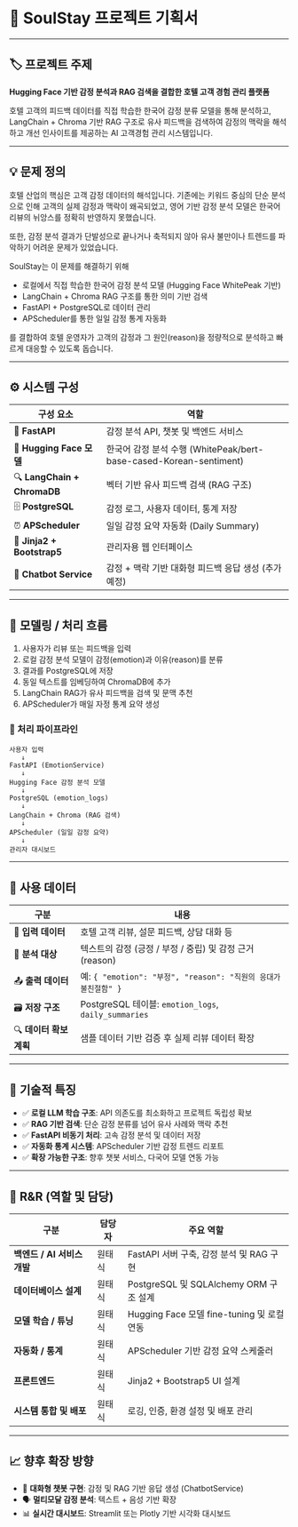 # 📘 SoulStay 프로젝트 기획서

---

## 🏷️ 프로젝트 주제  

**Hugging Face 기반 감정 분석과 RAG 검색을 결합한 호텔 고객 경험 관리 플랫폼**

호텔 고객의 피드백 데이터를 직접 학습한 한국어 감정 분류 모델을 통해 분석하고,
LangChain + Chroma 기반 RAG 구조로 유사 피드백을 검색하여
감정의 맥락을 해석하고 개선 인사이트를 제공하는 AI 고객경험 관리 시스템입니다.

---

## 💡 문제 정의

호텔 산업의 핵심은 고객 감정 데이터의 해석입니다.
기존에는 키워드 중심의 단순 분석으로 인해 고객의 실제 감정과 맥락이 왜곡되었고,
영어 기반 감정 분석 모델은 한국어 리뷰의 뉘앙스를 정확히 반영하지 못했습니다.

또한, 감정 분석 결과가 단발성으로 끝나거나 축적되지 않아
유사 불만이나 트렌드를 파악하기 어려운 문제가 있었습니다.

SoulStay는 이 문제를 해결하기 위해

- 로컬에서 직접 학습한 한국어 감정 분석 모델 (Hugging Face WhitePeak 기반)
- LangChain + Chroma RAG 구조를 통한 의미 기반 검색
- FastAPI + PostgreSQL로 데이터 관리
- APScheduler를 통한 일일 감정 통계 자동화

를 결합하여 호텔 운영자가 고객의 감정과 그 원인(reason)을 정량적으로 분석하고
빠르게 대응할 수 있도록 돕습니다.

---

## ⚙️ 시스템 구성

| 구성 요소 | 역할 |
|-----------|------|
| 🧱 **FastAPI** | 감정 분석 API, 챗봇 및 백엔드 서비스 |
| 🧠 **Hugging Face 모델** | 한국어 감정 분석 수행 (WhitePeak/bert-base-cased-Korean-sentiment) |
| 🔍 **LangChain + ChromaDB** | 벡터 기반 유사 피드백 검색 (RAG 구조) |
| 🗄️ **PostgreSQL** | 감정 로그, 사용자 데이터, 통계 저장 |
| ⏰ **APScheduler** | 일일 감정 요약 자동화 (Daily Summary) |
| 🎨 **Jinja2 + Bootstrap5** | 관리자용 웹 인터페이스 |
| 🤖 **Chatbot Service** | 감정 + 맥락 기반 대화형 피드백 응답 생성 (추가 예정) |

---

## 🧠 모델링 / 처리 흐름

1. 사용자가 리뷰 또는 피드백을 입력
2. 로컬 감정 분석 모델이 감정(emotion)과 이유(reason)를 분류
3. 결과를 PostgreSQL에 저장
4. 동일 텍스트를 임베딩하여 ChromaDB에 추가
5. LangChain RAG가 유사 피드백을 검색 및 문맥 추천
6. APScheduler가 매일 자정 통계 요약 생성

### 🔁 처리 파이프라인
```
사용자 입력
   ↓
FastAPI (EmotionService)
   ↓
Hugging Face 감정 분석 모델
   ↓
PostgreSQL (emotion_logs)
   ↓
LangChain + Chroma (RAG 검색)
   ↓
APScheduler (일일 감정 요약)
   ↓
관리자 대시보드
```

---

## 💾 사용 데이터

| 구분 | 내용 |
|------|------|
| 📝 **입력 데이터** | 호텔 고객 리뷰, 설문 피드백, 상담 대화 등 |
| 🎯 **분석 대상** | 텍스트의 감정 (긍정 / 부정 / 중립) 및 감정 근거(reason) |
| 📤 **출력 데이터** | 예: `{ "emotion": "부정", "reason": "직원의 응대가 불친절함" }` |
| 🗃️ **저장 구조** | PostgreSQL 테이블: `emotion_logs`, `daily_summaries` |
| 🔍 **데이터 확보 계획** | 샘플 데이터 기반 검증 후 실제 리뷰 데이터 확장 |

---

## 🧩 기술적 특징

- ✅ **로컬 LLM 학습 구조**: API 의존도를 최소화하고 프로젝트 독립성 확보
- ✅ **RAG 기반 검색**: 단순 감정 분류를 넘어 유사 사례와 맥락 추천
- ✅ **FastAPI 비동기 처리**: 고속 감정 분석 및 데이터 저장
- ✅ **자동화 통계 시스템**: APScheduler 기반 감정 트렌드 리포트
- ✅ **확장 가능한 구조**: 향후 챗봇 서비스, 다국어 모델 연동 가능

---

## 👥 R&R (역할 및 담당)

| 구분 | 담당자 | 주요 역할 |
|------|--------|-----------|
| **백엔드 / AI 서비스 개발** | 원태식 | FastAPI 서버 구축, 감정 분석 및 RAG 구현 |
| **데이터베이스 설계** | 원태식 | PostgreSQL 및 SQLAlchemy ORM 구조 설계 |
| **모델 학습 / 튜닝** | 원태식 | Hugging Face 모델 fine-tuning 및 로컬 연동 |
| **자동화 / 통계** | 원태식 | APScheduler 기반 감정 요약 스케줄러 |
| **프론트엔드** | 원태식 | Jinja2 + Bootstrap5 UI 설계 |
| **시스템 통합 및 배포** | 원태식 | 로깅, 인증, 환경 설정 및 배포 관리 |

---

## 📈 향후 확장 방향

- 🤖 **대화형 챗봇 구현**: 감정 및 RAG 기반 응답 생성 (ChatbotService)
- 🗣️ **멀티모달 감정 분석**: 텍스트 + 음성 기반 확장
- 📊 **실시간 대시보드**: Streamlit 또는 Plotly 기반 시각화 대시보드